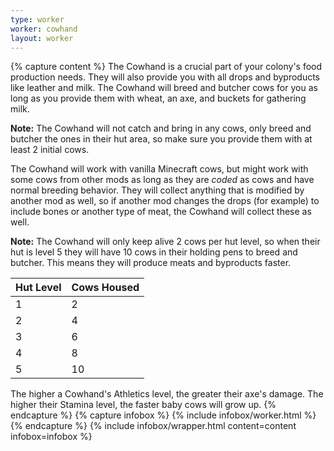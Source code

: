 ```yaml
---
type: worker
worker: cowhand
layout: worker
---
```

{% capture content %}
The Cowhand is a crucial part of your colony's food production needs. They will also provide you with all drops and byproducts like leather and milk. The Cowhand will breed and butcher cows for you as long as you provide them with wheat, an axe, and buckets for gathering milk.

**Note:** The Cowhand will not catch and bring in any cows, only breed and butcher the ones in their hut area, so make sure you provide them with at least 2 initial cows.

The Cowhand will work with vanilla Minecraft cows, but might work with some cows from other mods as long as they are *coded* as cows and have normal breeding behavior. They will collect anything that is modified by another mod as well, so if another mod changes the drops (for example) to include bones or another type of meat, the Cowhand will collect these as well.

**Note:** The Cowhand will only keep alive 2 cows per hut level, so when their hut is level 5 they will have 10 cows in their holding pens to breed and butcher. This means they will produce meats and byproducts faster.

| Hut Level | Cows Housed |
| --------- | ----------- |
| 1         | 2           |
| 2         | 4           |
| 3         | 6           |
| 4         | 8           |
| 5         | 10          |


The higher a Cowhand's Athletics level, the greater their axe's damage. The higher their Stamina level, the faster baby cows will grow up.
{% endcapture %}
{% capture infobox %}
{% include infobox/worker.html %}
{% endcapture %}
{% include infobox/wrapper.html content=content infobox=infobox %}
